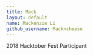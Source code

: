 ```yaml
---
title: Mack
layout: default
name: Mackenzie Li
github_username: Mackncheese
---
```


2018 Hacktober Fest Participant
